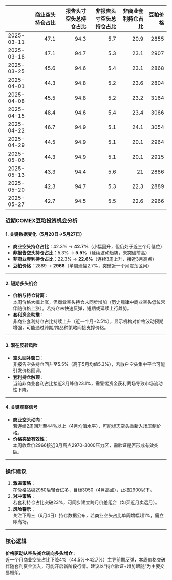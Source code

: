 |            |   商业空头持仓占比 |   报告头寸空头总持仓占比 |   非报告头寸空头总持仓占比 |   非商业套利持仓占比 |   豆粕价格 |
|:-----------|-------------------:|-------------------------:|---------------------------:|---------------------:|-----------:|
| 2025-03-11 |               47.1 |                     94.3 |                        5.7 |                 20.9 |       2855 |
| 2025-03-18 |               47.1 |                     94.7 |                        5.3 |                 23.1 |       2907 |
| 2025-03-25 |               45.6 |                     94.6 |                        5.4 |                 23.1 |       2868 |
| 2025-04-01 |               44.3 |                     94.8 |                        5.2 |                 23.6 |       2804 |
| 2025-04-08 |               45.5 |                     94.8 |                        5.2 |                 23.2 |       3164 |
| 2025-04-15 |               48.4 |                     94.6 |                        5.4 |                 23.4 |       3066 |
| 2025-04-22 |               46.7 |                     94.9 |                        5.1 |                 24.1 |       3054 |
| 2025-04-29 |               44.5 |                     94.9 |                        5.1 |                 20.1 |       2964 |
| 2025-05-06 |               44.3 |                     94.9 |                        5.1 |                 20.1 |       2915 |
| 2025-05-13 |               43.3 |                     94.4 |                        5.6 |                 21   |       2886 |
| 2025-05-20 |               42.3 |                     94.7 |                        5.3 |                 22.3 |       2889 |
| 2025-05-27 |               42.7 |                     94.5 |                        5.5 |                 22.6 |       2966 |



### 近期COMEX豆粕投资机会分析

#### 1. **关键数据变化（5月20日→5月27日）**
- **商业空头持仓占比**：42.3% → **42.7%**（小幅回升，但仍处于近三个月低位）
- **非报告空头持仓占比**：5.3% → **5.5%**（延续波动趋势，未突破前高）
- **非商业套利持仓占比**：22.3% → **22.6%**（连续3周上升，接近3月高点）
- **豆粕价格**：2889 → **2966**（单周涨幅2.7%，突破近一个月震荡区间）

---

#### 2. **短期多头机会**
- **价格与持仓背离**：  
  本周价格大幅上涨，但商业空头持仓未同步增加（历史规律中商业空头低位常伴随价格上涨）。若持仓未快速反弹，短期或延续上行趋势。
- **套利资金助推**：  
  非商业套利持仓占比持续上升（近一个月+2.5%），显示机构对价格波动预期增强，可能通过跨期/跨品种策略间接支撑价格。

---

#### 3. **潜在反转风险**
- **空头回补窗口**：  
  非报告空头持仓回升至5.5%（高于5月均值5.3%），若散户空头集中平仓可能引发价格回调。
- **套利持仓触顶**：  
  当前非商业套利占比接近3月峰值23.1%，需警惕资金获利离场导致市场流动性下降。

---

#### 4. **关键观察信号**
- **商业空头动向**：  
  若连续2周回升至44%以上（4月均值水平），可能标志空头重新入场压制价格。
- **价格突破有效性**：  
  本周收盘价2966接近3月高点2970-3000压力区，需验证是否形成有效突破。

---

### 操作建议
1. **激进策略**：  
   在价格站稳2950后轻仓试多，目标3050（4月高点），止损2900以下。
2. **对冲策略**：  
   若套利持仓占比突破23%，可同步建立跨月价差组合（如买近月卖远月）。
3. **风险警示**：  
   关注下周三（6月4日）持仓数据公布，若商业空头占比单周增幅超1%，需立即离场。

---

### 核心逻辑
**价格驱动从空头减仓转向多头增仓**：  
近一个月商业空头占比下降4%（44.5%→42.7%）主导前期反弹，本周价格突破伴随套利资金流入，可能开启新阶段行情。建议以“持仓验证+趋势跟随”为主要交易框架。